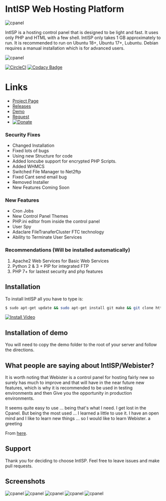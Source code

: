 
# IntISP Web Hosting Platform

![cpanel](https://github.com/INTisp/INTisp/blob/master/screenshots/LogoMakr_9GhXUB.png?raw=true)


IntISP is a hosting control panel that is designed to be light and fast. It uses only PHP and HTML with a few shell. IntISP only takes 1 GB approximately to run. It is recommended to run on Ubuntu 18+, Ubuntu 17+, Lubuntu. Debian requires a manual installation which is for advanced users.  

![cpanel](https://j.gifs.com/qjWAjD.gif)

[![CircleCI](https://circleci.com/gh/INTisp/INTisp/tree/master.svg?style=svg)](https://circleci.com/gh/INTisp/INTisp/tree/master) [![Codacy Badge](https://api.codacy.com/project/badge/Grade/ba5db9bff49f405fbedc4b3872813f69)](https://www.codacy.com/app/alwaysontop617_2/INTisp?utm_source=github.com&amp;utm_medium=referral&amp;utm_content=INTisp/INTisp&amp;utm_campaign=Badge_Grade)

# Links
- [Project Page](https://intisp.adaclare.com)
- [Releases](https://github.com/INTisp/INTisp/releases)
- [Demo](https://intisp.adaclare.com/demo/)
- [Request](https://feathub.com/INTisp/INTisp)
- [![Donate](https://img.shields.io/badge/Donate-PayPal-green.svg)](https://www.paypal.com/donate/?token=Ea_rrJDbgtQPpP7fa1R8N_SuEQgxg2ZtaT77NZYhUJ7sZCJxxacpOionaVcz5erevcOpbG)




### Security Fixes

- Changed Installation
- Fixed lots of bugs
- Using new Structure for code
- Added Ioncube support for encrypted PHP Scripts.
- Added WHMCS
- Switched File Manager to Net2ftp
- Fixed Cant send email bug
- Removed Installer
- New Features Coming Soon

### New Features

- Cron Jobs
- New Control Panel Themes
- PHP.ini editor from inside the control panel
- User Spy
- Adaclare FileTranaferCluster FTC technology
- Ability to Terminate User Services

### Recommendations (Will be installed automatically)

1. Apache2 Web Services for Basic Web Services
1. Python 2 & 3 + PIP for integrated FTP
1. PHP 7+ for lastest security and php features

## Installation

To install IntISP all you have to type is:
```sh
$ sudo apt-get update && sudo apt-get install git make && git clone https://github.com/INTisp/INTisp.git && cd INTisp && sudo make
```

[![Install Video](https://img.youtube.com/vi/gUFmGJM_6QU/0.jpg)](https://www.youtube.com/watch?v=gUFmGJM_6QU)


## Installation of demo

You will need to copy the demo folder to the root of your server and follow the directions.


## What people are saying about IntISP/Webister?

It is worth noting that Webister is a control panel for hosting fairly new so surely has much to improve and that will have in the near future new features, which is why it is recommended to be used in testing environments and then Give you the opportunity in production environments.

It seems quite easy to use ... being that's what I need. I get lost in the Cpanel. But being the most used ... I learned a little to use it. I have an open mind and I like to learn new things ... so I would like to learn Webister. a greeting

From [here](https://blog.desdelinux.net/webister-ligero-panel-control-hosting/).

## Support

Thank you for deciding to choose IntISP. Feel free to leave issues and make pull requests.


## Screenshots

![cpanel](https://raw.githubusercontent.com/alwaysontop617/webister/master/screenshots/login.png)
![cpanel](https://raw.githubusercontent.com/alwaysontop617/webister/master/screenshots/cpanel.png)
![cpanel](https://raw.githubusercontent.com/alwaysontop617/webister/master/screenshots/database.png)
![cpanel](https://raw.githubusercontent.com/alwaysontop617/webister/master/screenshots/fileman.png)
![cpanel](https://raw.githubusercontent.com/alwaysontop617/webister/master/screenshots/website.png)

